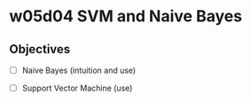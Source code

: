 # w05d04 SVM and Naive Bayes

## Objectives 
- [ ] Naive Bayes (intuition and use)
- [ ] Support Vector Machine (use)

